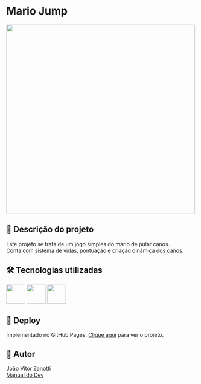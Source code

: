# Mario Jump
<div style="display: inline_block">
  <img src="https://i.ibb.co/sQ0dXJ2/mario-game.png" width="500px">
</div>

## 📄 Descrição do projeto
Este projeto se trata de um jogo simples do mario de pular canos.<br> 
Conta com sistema de vidas, pontuação e criação dinâmica dos canos.

## 🛠 Tecnologias utilizadas
<div>
  <img width="50" src="https://cdn.jsdelivr.net/gh/devicons/devicon@latest/icons/html5/html5-original.svg">
  <img width="50" src="https://cdn.jsdelivr.net/gh/devicons/devicon@latest/icons/css3/css3-original.svg">
  <img width="50" src="https://cdn.jsdelivr.net/gh/devicons/devicon@latest/icons/javascript/javascript-original.svg">
</div>

## 🚀 Deploy
Implementado no GitHub Pages. <a href= "https://joaozanotti.github.io/Mario-Jump/game/" target="_blank"> Clique aqui</a> para ver o projeto.

## 🚧 Autor
João Vitor Zanotti<br>
<a href="https://www.youtube.com/c/ManualdoDev">Manual do Dev</a>
